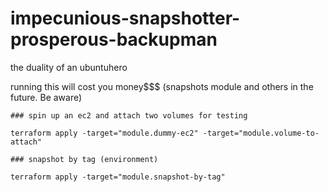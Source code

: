 # impecunious-snapshotter-prosperous-backupman
the duality of an ubuntuhero

running this will cost you money$$$ (snapshots module and others in the future. Be aware)

```
### spin up an ec2 and attach two volumes for testing 

terraform apply -target="module.dummy-ec2" -target="module.volume-to-attach" 

### snapshot by tag (environment)

terraform apply -target="module.snapshot-by-tag"
```